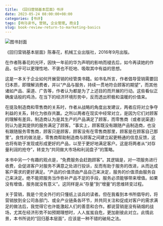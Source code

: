 ```yaml
---
title: 《回归营销基本层面》书评
date: 2023-05-24 08:00:00+08:00
categories: [书评]
tags: [响马读书, 营销, 企业管理, 商业]
slug: book-review-return-to-marketing-basics
---
```


<div class="p-3 text-center">
  <img class="img-fluid" src="/uploads/2023/0524/book-cover.png" alt="图书封面" style="max-width:400px; max-height:400px;">
</div>

《回归营销基本层面》陈春花，机械工业出版社，2016年9月出版。

在作者陈春花的光环，因快一年前的华为声明的影响而褪去后，如今再读她的作品，似乎可以更理性地、不褒也不贬地、吸取其中有益的思想。

这是一本关于企业如何开展营销的经管类书籍。如书名所言，作者倡导营销需要回归本质，即理解消费者，并以“产品与服务，持续一贯地符合顾客的期望”，而其他诸如产品、渠道、广告等，作者认为都是为了上述目的而开展的行动。这些看似正确废话般的鸡汤，在当下的经济环境形势中，反而透出积极和温暖的价值来。

在提及制造商和零售商的关系时，作者从战略的角度出发建议，两者应将对立争夺利益的关系，转化为依存共赢。之所以两者在现实中经常对立，是因为它们对顾客的理解有差异。制造商认为是其生产的产品满足了顾客，而零售商（或者说渠道）则认为是其提供的服务满足了顾客。“事实上，顾客既没有跟随产品制造商，也没有跟随服务零售商，顾客只是顾客，顾客没有在零售商那里，顾客是在顾客自己那里”。良性的做法是，零售商帮助制造商与顾客之间建立起更畅通的信息反馈，这也将有助于发现或形成更好的产品，以至于更好地满足客户。这是将两者从“对存量利润的抢夺”，转变为“共同做大市场和利润盘子”的策略。

本书中另一个有趣的观点是，“免费服务会赶跑顾客”。其逻辑是，对一项服务进行收费，会促进客户对服务不满意之处进行投诉，反而有助于服务的改进，从而达成客户需求的更好满足。“产品的价值须由产品自己来决定，服务的价值须由服务自己来决定。绝不能把服务当作弥补产品不足的手段，服务必须能够带来增值。如果没有增值，服务就没有意义”。这同样是从“存量”到“增量”的思维转变过程。

关于营销，我是个完全外行的只懂纸上谈兵的读者。但在我看到本书所倡导的，将营销放到全公司各部门、或全产业链条各环节，并共同关注和促成对客户的需求满足的做法后，我觉得它也许能激起人们的善意和合作。都说营销是没有硝烟的战场，尤其在经济形势不如预期理想时，人人岌岌自危，更加剧彼此对立。此情此景，本书所说的“回归基本层面”，应该是一种不错的破局之法。
